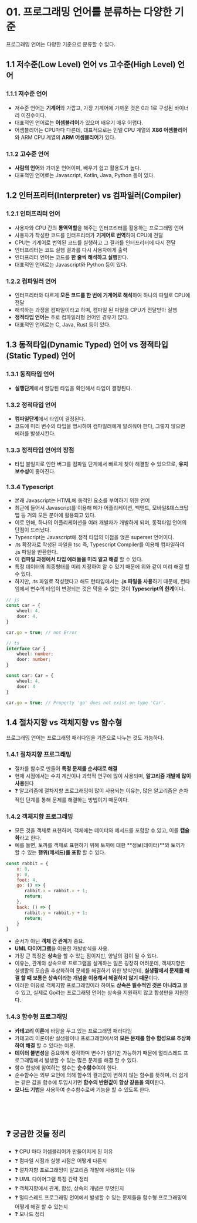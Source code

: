 # 01. 프로그래밍 언어를 분류하는 다양한 기준
프로그래밍 언어는 다양한 기준으로 분류할 수 있다.

##  1.1 저수준(Low Level) 언어 vs 고수준(High Level) 언어

### 1.1.1 저수준 언어
- 저수준 언어는 **기계어**와 가깝고, 가장 기계어에 가까운 것은 0과 1로 구성된 바이너리 이진수이다.
- 대표적인 언어로는 **어셈블리어**가 있으며 배우기 매우 어렵다.
- 어셈블리어는 CPU마다 다른데, 대표적으로는 인텔 CPU 계열의 **X86 어셈블리어**와 ARM CPU 계열의 **ARM 어셈블리어**가 있다.

### 1.1.2 고수준 언어
- **사람의 언어**와 가까운 언어이며, 배우기 쉽고 활용도가 높다.
- 대표적인 언어로는 Javascript, Kotlin, Java, Python 등이 있다.


## 1.2 인터프리터(Interpreter) vs 컴파일러(Compiler)

### 1.2.1 인터프리터 언어
- 사용자와 CPU 간의 **통역역할**을 해주는 인터프리터를 활용하는 프로그래밍 언어
- 사용자가 작성한 코드를 인터프리터가 **기계어로 번역**하여 CPU에 전달
- CPU는 기계어로 번역된 코드를 실행하고 그 결과를 인터프리터에 다시 전달
- 인터프리터는 코드 실행 결과를 다시 사용자에게 출력
- 인터프리터 언어는 코드를 **한 줄씩 해석하고 실행**한다.
- 대표적인 언어로는 Javascript와 Python 등이 있다.

### 1.2.2 컴파일러 언어
- 인터프리터와 다르게 **모든 코드를 한 번에 기계어로 해석**하여 하나의 파일로 CPU에 전달
- 해석하는 과정을 컴파일이라고 하며, 컴파일 된 파일을 CPU가 전달받아 실행
- **정적타입 언어**는 주로 컴파일러형 언어인 경우가 많다.
- 대표적인 언어로는 C, Java, Rust 등이 있다.

## 1.3 동적타입(Dynamic Typed) 언어 vs 정적타입(Static Typed) 언어

### 1.3.1 동적타입 언어
- **실행단계**에서 할당된 타입을 확인해서 타입이 결정된다.

### 1.3.2 정적타입 언어
- **컴파일단계**에서 타입이 결정된다.
- 코드에 미리 변수의 타입을 명시하여 컴파일러에게 알려줘야 한다, 그렇지 않으면 에러를 발생시킨다.

### 1.3.3 정적타입 언어의 장점
- 타입 불일치로 인한 버그를 컴파일 단계에서 빠르게 찾아 해결할 수 있으므로, **유지보수성**이 좋아진다.

### 1.3.4 Typescript
- 본래 Javascript는 HTML에 동적인 요소를 부여하기 위한 언어
- 최근에 들어서 Javascript를 이용해 메가 어플리케이션, 백엔드, 모바일&데스크탑 앱 등 거의 모든 분야에 활용되고 있다.
- 이로 인해, 하나의 어플리케이션을 여러 개발자가 개발하게 되며, 동적타입 언어의 단점이 드러났다.
- Typescript는 Javascript에 정적 타입의 이점을 얹은 superset 언어이다.
- .ts 확장자로 작성된 파일을 tsc 즉, Typescript Compiler를 이용해 컴파일하여 .js 파일을 반환한다.
- 이 **컴파일 과정에서 타입 에러들을 미리 알고 해결** 할 수 있다.
- 특정 데이터의 최종형태를 미리 지정하여 알 수 있기 때문에 위와 같이 미리 해결 할 수 있다.
- 하지만, .ts 파일로 작성했다고 해도 런타임에서는 **.js 파일을 사용**하기 때문에, 런타임에서 변수의 타입이 변경되는 것은 막을 수 없는 것이 **Typescript의 한계**이다.
```ts
// js
const car = {
    wheel: 4,
    door: 4,
}

car.go = true; // not Error

// ts
interface Car {
    wheel: number;
    door: number;
}

const car: Car = {
    wheel: 4,
    door: 4
}

car.go = true; // Property 'go' does not exist on type 'Car'.
```

## 1.4 절차지향 vs 객체지향 vs 함수형
프로그래밍 언어는 프로그래밍 패러다임을 기준으로 나누는 것도 가능하다.

### 1.4.1 절차지향 프로그래밍
- 절차를 함수로 만들어 **특정 문제를 순서대로 해결**
- 현재 시점에서는 수치 계산이나 과학적 연구에 많이 사용되며, **알고리즘 개발에 많이 사용**된다
- ❓ 알고리즘에 절차지향 프로그래밍이 많이 사용되는 이유는, 많은 알고리즘은 순차적인 단계를 통해 문제를 해결하는 방법이기 때문이다.

### 1.4.2 객체지향 프로그래밍
- 모든 것을 객체로 표현하며, 객체에는 데이터와 메서드를 포함할 수 있고, 이를 **캡슐화**라고 한다.
- 예를 들면, 토끼를 객체로 표현하기 위해 토끼에 대한 **정보(데이터)**와 토끼가 할 수 있는 **행위(메서드)를 포함** 할 수 있다.
```js
const rabbit = {
    x: 0,
    y: 0,
    foot: 4,
    go: () => {
       rabbit.x = rabbit.x + 1;
       return;
    },
    back: () => {
       rabbit.y = rabbit.y + 1;
       return;
    }
}
```
- 순서가 아닌 **객체 간 관계**가 중요.
- **UML 다이어그램**을 이용한 개발방식을 사용.
- 가장 큰 특징은 **상속**을 할 수 있는 점이지만, 양날의 검이 될 수 있다.
- 이유는, 관계와 상속으로 프로그램을 설계하는 일은 굉장히 어려운데, 객체지향은 실생활의 모습을 추상화하여 문제를 해결하기 위한 방식인데, **실생활에서 문제를 해결 할 때 보통은 상속이라는 개념을 이용해서 해결하지 않기 때문**이다.
- 이러한 이유로 객체지향 프로그래밍이라 하여도 **상속은 필수적인 것은 아니라고** 볼 수 있고, 실제로 Go라는 프로그래밍 언어는 상속을 지원하지 않고 합성만을 지원한다.

### 1.4.3 함수형 프로그래밍
 - **카테고리 이론**에 바탕을 두고 있는 프로그래밍 패러다임
 - 카테고리 이론이란 실생활이나 프로그래밍에서의 **모든 문제를 함수 합성으로 추상화하여 해결** 할 수 있다는 이론.
 - **데이터 불변성**을 중요하게 생각하며 변수가 읽기만 가능하기 때문에 멀티스레드 프로그래밍에서 발생할 수 있는 많은 문제를 해결 할 수 있다.
 - 함수 합성에 참여하는 함수는 **순수함수**여야 한다.
 - 순수함수는 외부 요인에 의해 함수의 결과값이 변하지 않는 함수를 뜻하며, 더 쉽게는 같은 값을 함수에 투입시키면 **함수의 반환값이 항상 같음을 의미**한다.
 - **모나드 기법**을 사용하여 순수함수로써 기능을 할 수 있도록 한다.

<br />
<br />
<br />

## ❓ 궁금한 것들 정리

- ❓ CPU 마다 어셈블리어가 만들어지게 된 이유<br />
- ❓ 컴파일 시점과 실행 시점은 어떻게 다른지<br />
- ❓ 절차지향 프로그래밍이 알고리즘 개발에 사용되는 이유<br />
- ❓ UML 다이어그램 특징 간략 정리<br />
- ❓ 객체지향에서 관계, 합성, 상속의 개념은 무엇인지<br />
- ❓ 멀티스레드 프로그래밍 언어에서 발생할 수 있는 문제들을 함수형 프로그래밍이 어떻게 해결 할 수 있는지<br />
- ❓ 모나드 정리 <br />